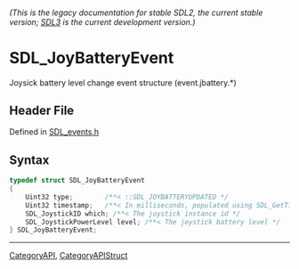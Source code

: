 ###### (This is the legacy documentation for stable SDL2, the current stable version; [SDL3](https://wiki.libsdl.org/SDL3/) is the current development version.)
# SDL_JoyBatteryEvent

Joysick battery level change event structure (event.jbattery.*)

## Header File

Defined in [SDL_events.h](https://github.com/libsdl-org/SDL/blob/SDL2/include/SDL_events.h)

## Syntax

```c
typedef struct SDL_JoyBatteryEvent
{
    Uint32 type;        /**< ::SDL_JOYBATTERYUPDATED */
    Uint32 timestamp;   /**< In milliseconds, populated using SDL_GetTicks() */
    SDL_JoystickID which; /**< The joystick instance id */
    SDL_JoystickPowerLevel level; /**< The joystick battery level */
} SDL_JoyBatteryEvent;
```

----
[CategoryAPI](CategoryAPI), [CategoryAPIStruct](CategoryAPIStruct)

